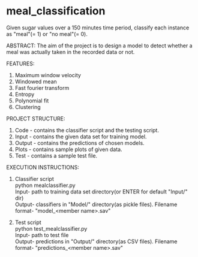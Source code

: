 # meal_classification
Given sugar values over a 150 minutes time period, classify each instance as "meal"(= 1) or "no meal"(= 0).

ABSTRACT:
The aim of the project is to design a model to detect whether a meal was actually taken in the recorded data or not.

FEATURES:
1. Maximum window velocity
2. Windowed mean
3. Fast fourier transform
4. Entropy
5. Polynomial fit
6. Clustering

PROJECT STRUCTURE:
1. Code - contains the classifier script and the testing script.
2. Input - contains the given data set for training model.
3. Output - contains the predictions of chosen models.
4. Plots - contains sample plots of given data.
5. Test - contains a sample test file.

EXECUTION INSTRUCTIONS:

1. Classifier script<br>
python mealclassifier.py<br>
Input- path to training data set directory(or ENTER for default "Input/" dir)<br>
Output- classifiers in "Model/" directory(as pickle files).
Filename format- "model_<member name\>.sav"

2. Test script<br>
python test_mealclassifier.py<br>
Input- path to test file<br>
Output- predictions in "Output/" directory(as CSV files).
Filename format- "predictions_<member name\>.sav"
